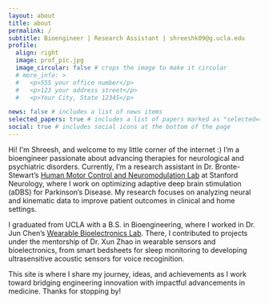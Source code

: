 ```yaml
---
layout: about
title: about
permalink: /
subtitle: Bioengineer | Research Assistant | shreeshk09@g.ucla.edu
profile:
  align: right
  image: prof_pic.jpg
  image_circular: false # crops the image to make it circular
  # more_info: >
  #   <p>555 your office number</p>
  #   <p>123 your address street</p>
  #   <p>Your City, State 12345</p>

news: false # includes a list of news items
selected_papers: true # includes a list of papers marked as "selected={true}"
social: true # includes social icons at the bottom of the page
---
```

Hi! I'm Shreesh, and welcome to my little corner of the internet :) I’m a bioengineer passionate about advancing therapies for neurological and psychiatric disorders. Currently, I’m a research assistant in Dr. Bronte-Stewart’s [Human Motor Control and Neuromodulation Lab](https://med.stanford.edu/bronte-stewart-lab.html) at Stanford Neurology, where I work on optimizing adaptive deep brain stimulation (aDBS) for Parkinson’s Disease. My research focuses on analyzing neural and kinematic data to improve patient outcomes in clinical and home settings.

I graduated from UCLA with a B.S. in Bioengineering, where I worked in Dr. Jun Chen’s [Wearable Bioelectronics Lab](https://www.junchenlab.com/). There, I contributed to projects under the mentorship of Dr. Xun Zhao in wearable sensors and bioelectronics, from smart bedsheets for sleep monitoring to developing ultrasensitive acoustic sensors for voice recoginition. 

This site is where I share my journey, ideas, and achievements as I work toward bridging engineering innovation with impactful advancements in medicine. Thanks for stopping by!

